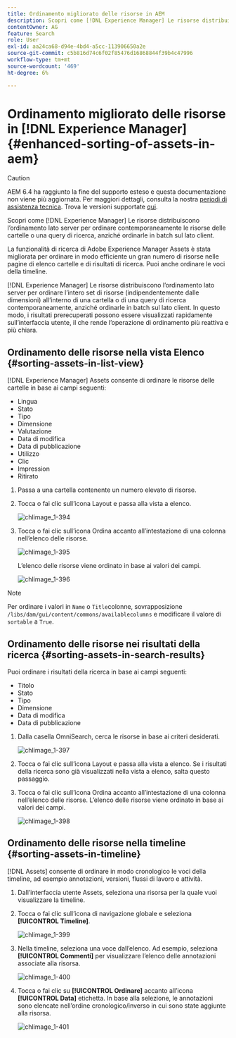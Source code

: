 ```yaml
---
title: Ordinamento migliorato delle risorse in AEM
description: Scopri come [!DNL Experience Manager] Le risorse distribuiscono l’ordinamento lato server per ordinare contemporaneamente le risorse delle cartelle o una query di ricerca, anziché ordinarle in batch sul lato client.
contentOwner: AG
feature: Search
role: User
exl-id: aa24ca68-d94e-4bd4-a5cc-113906650a2e
source-git-commit: c5b816d74c6f02f85476d16868844f39b4c47996
workflow-type: tm+mt
source-wordcount: '469'
ht-degree: 6%

---
```


# Ordinamento migliorato delle risorse in [!DNL Experience Manager] {#enhanced-sorting-of-assets-in-aem}

>[!CAUTION]
>
>AEM 6.4 ha raggiunto la fine del supporto esteso e questa documentazione non viene più aggiornata. Per maggiori dettagli, consulta la nostra [periodi di assistenza tecnica](https://helpx.adobe.com/it/support/programs/eol-matrix.html). Trova le versioni supportate [qui](https://experienceleague.adobe.com/docs/).

Scopri come [!DNL Experience Manager] Le risorse distribuiscono l’ordinamento lato server per ordinare contemporaneamente le risorse delle cartelle o una query di ricerca, anziché ordinarle in batch sul lato client.

La funzionalità di ricerca di Adobe Experience Manager Assets è stata migliorata per ordinare in modo efficiente un gran numero di risorse nelle pagine di elenco cartelle e di risultati di ricerca. Puoi anche ordinare le voci della timeline.

[!DNL Experience Manager] Le risorse distribuiscono l’ordinamento lato server per ordinare l’intero set di risorse (indipendentemente dalle dimensioni) all’interno di una cartella o di una query di ricerca contemporaneamente, anziché ordinarle in batch sul lato client. In questo modo, i risultati prerecuperati possono essere visualizzati rapidamente sull’interfaccia utente, il che rende l’operazione di ordinamento più reattiva e più chiara.

## Ordinamento delle risorse nella vista Elenco {#sorting-assets-in-list-view}

[!DNL Experience Manager] Assets consente di ordinare le risorse delle cartelle in base ai campi seguenti:

* Lingua
* Stato
* Tipo
* Dimensione
* Valutazione
* Data di modifica
* Data di pubblicazione
* Utilizzo
* Clic
* Impression
* Ritirato

1. Passa a una cartella contenente un numero elevato di risorse.
1. Tocca o fai clic sull’icona Layout e passa alla vista a elenco.

   ![chlimage_1-394](assets/chlimage_1-394.png)

1. Tocca o fai clic sull’icona Ordina accanto all’intestazione di una colonna nell’elenco delle risorse.

   ![chlimage_1-395](assets/chlimage_1-395.png)

   L’elenco delle risorse viene ordinato in base ai valori dei campi.

   ![chlimage_1-396](assets/chlimage_1-396.png)

>[!NOTE]
>
>Per ordinare i valori in `Name` o `Title`colonne, sovrapposizione `/libs/dam/gui/content/commons/availablecolumns` e modificare il valore di `sortable` a `True`.

## Ordinamento delle risorse nei risultati della ricerca {#sorting-assets-in-search-results}

Puoi ordinare i risultati della ricerca in base ai campi seguenti:

* Titolo
* Stato
* Tipo
* Dimensione
* Data di modifica
* Data di pubblicazione

1. Dalla casella OmniSearch, cerca le risorse in base ai criteri desiderati.

   ![chlimage_1-397](assets/chlimage_1-397.png)

1. Tocca o fai clic sull’icona Layout e passa alla vista a elenco. Se i risultati della ricerca sono già visualizzati nella vista a elenco, salta questo passaggio.
1. Tocca o fai clic sull’icona Ordina accanto all’intestazione di una colonna nell’elenco delle risorse. L’elenco delle risorse viene ordinato in base ai valori dei campi.

   ![chlimage_1-398](assets/chlimage_1-398.png)

## Ordinamento delle risorse nella timeline {#sorting-assets-in-timeline}

[!DNL Assets] consente di ordinare in modo cronologico le voci della timeline, ad esempio annotazioni, versioni, flussi di lavoro e attività.

1. Dall’interfaccia utente Assets, seleziona una risorsa per la quale vuoi visualizzare la timeline.
1. Tocca o fai clic sull’icona di navigazione globale e seleziona **[!UICONTROL Timeline]**.

   ![chlimage_1-399](assets/chlimage_1-399.png)

1. Nella timeline, seleziona una voce dall’elenco. Ad esempio, seleziona **[!UICONTROL Commenti]** per visualizzare l’elenco delle annotazioni associate alla risorsa.

   ![chlimage_1-400](assets/chlimage_1-400.png)

1. Tocca o fai clic su **[!UICONTROL Ordinare]** accanto all’icona **[!UICONTROL Data]** etichetta. In base alla selezione, le annotazioni sono elencate nell’ordine cronologico/inverso in cui sono state aggiunte alla risorsa.

   ![chlimage_1-401](assets/chlimage_1-401.png)
